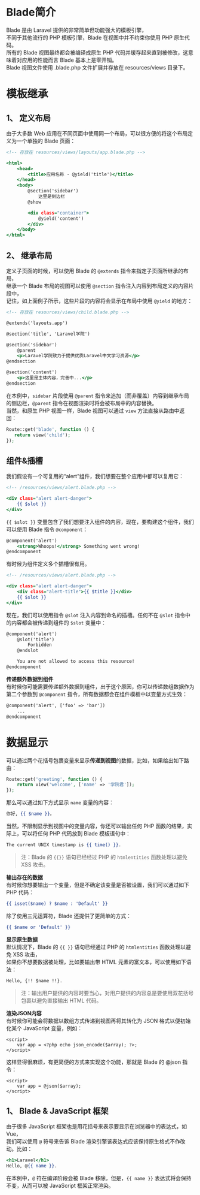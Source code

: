 # Blade简介
Blade 是由 Laravel 提供的非常简单但功能强大的模板引擎，  
不同于其他流行的 PHP 模板引擎，Blade 在视图中并不约束你使用 PHP 原生代码。  
所有的 Blade 视图最终都会被编译成原生 PHP 代码并缓存起来直到被修改，这意味着对应用的性能而言 Blade 基本上是零开销。  
Blade 视图文件使用 .blade.php 文件扩展并存放在 resources/views 目录下。  

# 模板继承

## 1、 定义布局
由于大多数 Web 应用在不同页面中使用同一个布局，可以很方便的将这个布局定义为一个单独的 Blade 页面：   
```htm
<!-- 存放在 resources/views/layouts/app.blade.php -->

<html>
    <head>
        <title>应用名称 - @yield('title')</title>
    </head>
    <body>
        @section('sidebar')
            这里是侧边栏
        @show

        <div class="container">
            @yield('content')
        </div>
    </body>
</html>
```

## 2、 继承布局
定义子页面的时候，可以使用 Blade 的 `@extends` 指令来指定子页面所继承的布局，  
继承一个 Blade 布局的视图可以使用 `@section` 指令注入内容到布局定义的内容片段中，  
记住，如上面例子所示，这些片段的内容将会显示在布局中使用 `@yield` 的地方：  
```htm
<!-- 存放在 resources/views/child.blade.php -->

@extends('layouts.app')

@section('title', 'Laravel学院')

@section('sidebar')
    @parent
    <p>Laravel学院致力于提供优质Laravel中文学习资源</p>
@endsection

@section('content')
    <p>这里是主体内容，完善中...</p>
@endsection
```

在本例中，`sidebar` 片段使用 `@parent` 指令来追加（而非覆盖）内容到继承布局的侧边栏，`@parent` 指令在视图渲染时将会被布局中的内容替换。  
当然，和原生 PHP 视图一样，Blade 视图可以通过 `view` 方法直接从路由中返回：  
```php
Route::get('blade', function () {
   return view('child');
});
```

## 组件&插槽
我们假设有一个可复用的“alert”组件，我们想要在整个应用中都可以复用它：   
```htm
<!-- /resources/views/alert.blade.php -->

<div class="alert alert-danger">
    {{ $slot }}
</div>
```
`{{ $slot }}` 变量包含了我们想要注入组件的内容，现在，要构建这个组件，我们可以使用 Blade 指令 `@component`：  
```htm
@component('alert')
    <strong>Whoops!</strong> Something went wrong!
@endcomponent
```

有时候为组件定义多个插槽很有用。  
```htm
<!-- /resources/views/alert.blade.php -->

<div class="alert alert-danger">
    <div class="alert-title">{{ $title }}</div>
    {{ $slot }}
</div>
```
现在，我们可以使用指令 `@slot` 注入内容到命名的插槽。任何不在 `@slot` 指令中的内容都会被传递到组件的 `$slot` 变量中：  
```htm
@component('alert')
    @slot('title')
        Forbidden
    @endslot

    You are not allowed to access this resource!
@endcomponent
```

**传递额外数据到组件**  
有时候你可能需要传递额外数据到组件，出于这个原因，你可以传递数组数据作为第二个参数到 `@component` 指令，所有数据都会在组件模板中以变量方式生效：  
```htm
@component('alert', ['foo' => 'bar'])
    ...
@endcomponent
```



# 数据显示
可以通过两个花括号包裹变量来显示**传递到视图**的数据，比如，如果给出如下路由：  
```php
Route::get('greeting', function () {
    return view('welcome', ['name' => '学院君']);
});
```
那么可以通过如下方式显示 `name` 变量的内容：  
```htm
你好, {{ $name }}。
```
当然，不限制显示到视图中的变量内容，你还可以输出任何 PHP 函数的结果，实际上，可以将任何 PHP 代码放到 Blade 模板语句中：  
```htm
The current UNIX timestamp is {{ time() }}.
```
>注：Blade 的 `{{}}` 语句已经经过 PHP 的 `htmlentities` 函数处理以避免 XSS 攻击。  

**输出存在的数据**  
有时候你想要输出一个变量，但是不确定该变量是否被设置，我们可以通过如下 PHP 代码：  
```htm
{{ isset($name) ? $name : 'Default' }}
```
除了使用三元运算符，Blade 还提供了更简单的方式：  
```htm
{{ $name or 'Default' }}
```

**显示原生数据**  
默认情况下，Blade 的 `{{ }}` 语句已经通过 PHP 的 `htmlentities` 函数处理以避免 XSS 攻击，  
如果你不想要数据被处理，比如要输出带 HTML 元素的富文本，可以使用如下语法：  
```htm
Hello, {!! $name !!}.
```
>注：输出用户提供的内容时要当心，对用户提供的内容总是要使用双花括号包裹以避免直接输出 HTML 代码。  

**渲染JSON内容**  
有时候你可能会将数据以数组方式传递到视图再将其转化为 JSON 格式以便初始化某个 JavaScript 变量，例如：  
```
<script>
    var app = <?php echo json_encode($array); ?>;
</script>
```
这样显得很麻烦，有更简便的方式来实现这个功能，那就是 Blade 的 @json 指令：  
```
<script>
    var app = @json($array);
</script>
```

## 1、 Blade & JavaScript 框架
由于很多 JavaScript 框架也是用花括号来表示要显示在浏览器中的表达式，如 Vue，  
我们可以使用 `@` 符号来告诉 Blade 渲染引擎该表达式应该保持原生格式不作改动。比如：  
```htm
<h1>Laravel</h1>
Hello, @{{ name }}.
```
在本例中，`@` 符在编译阶段会被 Blade 移除，但是，`{{ name }}` 表达式将会保持不变，从而可以被 JavaScript 框架正常渲染。  
